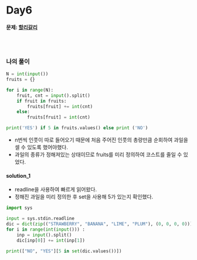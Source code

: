 # Day6

**문제: [할리갈리](https://www.acmicpc.net/problem/27160)**

<br/>
<br/>



### 나의 풀이  
```python
N = int(input())
fruits = {}

for i in range(N):
    fruit, cnt = input().split()
    if fruit in fruits:
        fruits[fruit] += int(cnt)
    else:
        fruits[fruit] = int(cnt)

print('YES') if 5 in fruits.values() else print ('NO')
```
- n번씩 인풋이 따로 들어오기 때문에 처음 주어진 인풋의 총량만큼 순회하여 과일을 셀 수 있도록 했어야했다.
- 과일의 종류가 정해져있는 상태이므로 fruits를 미리 정의하여 코스트를 줄일 수 있었다.


#### solution_1
- readline을 사용하여 빠르게 읽어왔다.
- 정해진 과일을 미리 정의한 후 set을 사용해 5가 있는지 확인했다.
```python
import sys

input = sys.stdin.readline
dic = dict(zip(("STRAWBERRY", "BANANA", "LIME", "PLUM"), (0, 0, 0, 0)))
for i in range(int(input())) :
    inp = input().split()
    dic[inp[0]] += int(inp[1])

print(["NO", "YES"][5 in set(dic.values())])
```

<br/>
<br/>
